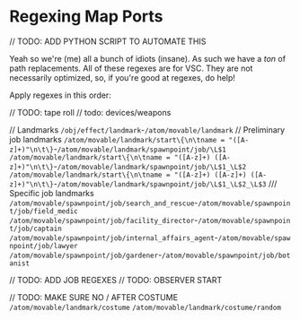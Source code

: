 # Regexing Map Ports

// TODO: ADD PYTHON SCRIPT TO AUTOMATE THIS

Yeah so we're (me) all a bunch of idiots (insane).
As such we have a *ton* of path replacements.
All of these regexes are for VSC. They are not necessarily optimized, so, if you're good at regexes, do help!

Apply regexes in this order:

// TODO: tape roll
// todo: devices/weapons

// Landmarks
`/obj/effect/landmark`-`/atom/movable/landmark`
// Preliminary job landmarks
`/atom/movable/landmark/start\{\n\tname = "([A-z]+)"\n\t\}`-`/atom/movable/landmark/spawnpoint/job/\L$1`
`/atom/movable/landmark/start\{\n\tname = "([A-z]+) ([A-z]+)"\n\t\}`-`/atom/movable/landmark/spawnpoint/job/\L$1_\L$2`
`/atom/movable/landmark/start\{\n\tname = "([A-z]+) ([A-z]+) ([A-z]+)"\n\t\}`-`/atom/movable/landmark/spawnpoint/job/\L$1_\L$2_\L$3`
/// Specific job landmarks
`/atom/movable/spawnpoint/job/search_and_rescue`-`/atom/movable/spawnpoint/job/field_medic`
`/atom/movable/spawnpoint/job/facility_director`-`/atom/movable/spawnpoint/job/captain`
`/atom/movable/spawnpoint/job/internal_affairs_agent`-`/atom/movable/spawnpoint/job/lawyer`
`/atom/movable/spawnpoint/job/gardener`-`/atom/movable/spawnpoint/job/botanist`

// TODO: ADD JOB REGEXES
// TODO: OBSERVER START

// TODO: MAKE SURE NO / AFTER COSTUME
`/atom/movable/landmark/costume` `/atom/movable/landmark/costume/random`
